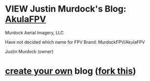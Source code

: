 # VIEW Justin Murdock's Blog: [AkulaFPV](https://akulafpv.github.io/)

Murdock Aerial Imagery, LLC

Have not decided which name for FPV Brand: MurdockFPV/AkulaFPV

Justin Murdock (owner)

# [create your own](https://howchoo.com/git/how-to-blog-in-markdown-using-github-and-jekyll-now) blog ([fork this](https://github.com/barryclark/jekyll-now))
